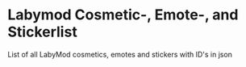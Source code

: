 # Labymod Cosmetic-, Emote-, and Stickerlist
List of all LabyMod cosmetics, emotes and stickers with ID's in json
